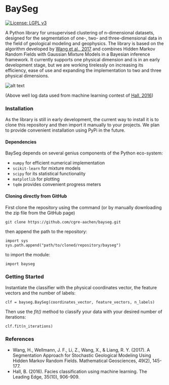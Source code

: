 # BaySeg

[![License: LGPL v3](https://img.shields.io/badge/License-LGPL%20v3-blue.svg)]()

A Python library for unsupervised clustering of n-dimensional datasets, designed for the segmentation of one-, two- 
and three-dimensional data in the field of geological modeling and geophysics. The library is based on the algorithm 
developed by [Wang et al., 2017](https://link.springer.com/article/10.1007/s11004-016-9663-9) and combines Hidden Markov
Random Fields with Gaussian Mixture Models in a Bayesian inference framework. It currently supports one physical 
dimension and is in an early development stage, but we are working tirelessly on increasing its efficiency, ease of use
and expanding the implementation to two and three physical dimensions.
 
![alt text](data/images/front_gif.gif)

(Above well log data used from machine learning contest of [Hall, 2016](https://library.seg.org/doi/abs/10.1190/tle35100906.1))

### Installation

As the library is still in early development, the current way to install it is to clone this repository
and then import it manually to your projects. We plan to provide convenient installation using PyPi in the future.

#### Dependencies

BaySeg depends on several genius components of the Python eco-system:

* `numpy` for efficient numerical implementation
* `scikit-learn` for mixture models
* `scipy` for its statistical functionality
* `matplotlib` for plotting
* `tqdm` provides convenient progress meters

#### Cloning directly from GitHub

First clone the repository using the command (or by manually downloading the zip file from the GitHub page)

    git clone https://github.com/cgre-aachen/bayseg.git

then append the path to the repository:
    
    import sys
    sys.path.append("path/to/cloned/repository/bayseg")
    
to import the module:

    import bayseg

### Getting Started

Instantiate the classifier with the physical coordinates vector, the feature vectors and the number of labels:

    clf = bayseg.BaySeg(coordinates_vector, feature_vectors, n_labels)
    
Then use the _fit()_ method to classify your data with your desired number of iterations:

    clf.fit(n_iterations)

### References

* Wang, H., Wellmann, J. F., Li, Z., Wang, X., & Liang, R. Y. (2017). A Segmentation Approach for Stochastic Geological Modeling Using Hidden Markov Random Fields. Mathematical Geosciences, 49(2), 145-177.
* Hall, B. (2016). Facies classification using machine learning. The Leading Edge, 35(10), 906-909.